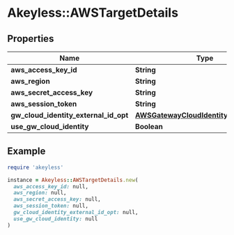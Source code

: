 # Akeyless::AWSTargetDetails

## Properties

| Name | Type | Description | Notes |
| ---- | ---- | ----------- | ----- |
| **aws_access_key_id** | **String** |  | [optional] |
| **aws_region** | **String** |  | [optional] |
| **aws_secret_access_key** | **String** |  | [optional] |
| **aws_session_token** | **String** |  | [optional] |
| **gw_cloud_identity_external_id_opt** | [**AWSGatewayCloudIdentityExternalIdOpt**](AWSGatewayCloudIdentityExternalIdOpt.md) |  | [optional] |
| **use_gw_cloud_identity** | **Boolean** |  | [optional] |

## Example

```ruby
require 'akeyless'

instance = Akeyless::AWSTargetDetails.new(
  aws_access_key_id: null,
  aws_region: null,
  aws_secret_access_key: null,
  aws_session_token: null,
  gw_cloud_identity_external_id_opt: null,
  use_gw_cloud_identity: null
)
```

